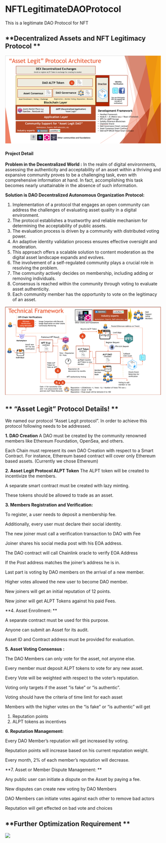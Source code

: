 # NFTLegitimateDAOProtocol
This is a legitimate DAO Protocol for NFT 
## **Decentralized Assets and NFT Legitimacy Protocol **

![](architecture.png)

#### **Project Detail**

**Problem in the Decentralized World :** In the realm of digital environments, assessing the authenticity and acceptability of an asset within a thriving and expansive community proves to be a challenging task, even with comprehensive information at hand. In fact, accomplishing this task becomes nearly unattainable in the absence of such information.

**Solution is DAO Decentralized Autonomous Organization Protocol:**
 
1) Implementation of a protocol that engages an open community can address the challenges of evaluating asset quality in a digital environment.
2) The protocol establishes a trustworthy and reliable mechanism for determining the acceptability of public assets.
3) The evaluation process is driven by a community with distributed voting power.
4) An adaptive identity validation process ensures effective oversight and moderation.
5) This approach offers a scalable solution to content moderation as the digital asset landscape expands and evolves.
6) The involvement of a self-regulated community plays a crucial role in resolving the problem.
7) The community actively decides on membership, including adding or removing individuals.
8) Consensus is reached within the community through voting to evaluate asset authenticity.
9) Each community member has the opportunity to vote on the legitimacy of an asset. 

![](tech-framework.png)


## ** “Asset Legit” Protocol Details! **

We named our protocol “Asset Legit protocol”. In order to achieve this protocol following needs to be addressed. 

**1. DAO Creation**
A DAO must be created by the community renowned members like Ethereum Foundation, OpenSea, and others. 

Each Chain must represent its own DAO Creation with respect to a Smart Contract. For instance, Ethereum based contract will cover only Ethereum based assets. (Currently we chose Ethereum)

**2. Asset Legit Protocol ALPT Token**
The ALPT token will be created to incentivize the members.

A separate smart contract must be created with lazy minting.

These tokens should be allowed to trade as an asset.


**3. Members Registration and Verification:**
  
To register, a user needs to deposit a membership fee.

Additionally, every user must declare their social identity.

The new joiner must call a verification transaction to DAO with Fee

Joiner shares his social media post with his EOA address.  

The DAO contract will call Chainlink oracle to verify EOA Address

If the Post address matches the joiner’s address he is in. 

Last part is voting by DAO members on the arrival of a new member.

Higher votes allowed the new user to become DAO member.

New joiners will get an initial reputation of 12 points.  

New joiner will get ALPT Tokens against his paid Fees.

**4. Asset Enrollment: **
 
A separate contract must be used for this purpose. 

Anyone can submit an Asset for its audit. 

Asset ID and Contract address must be provided for evaluation.

**5. Asset Voting Consensus :**

The DAO Members can only vote for the asset, not anyone else.

Every member must deposit ALPT tokens to vote for any new asset.

Every Vote will be weighted with respect to the voter’s reputation.

Voting only targets if the asset “is fake” or “is authentic”.

Voting should have the criteria of time limit for each asset

Members with the higher votes on the “is fake” or “is authentic” will get 
1.  Reputation points 
2.  ALPT tokens as incentives 

**6. Reputation Management:**

Every DAO Member’s reputation will get increased by voting.

Reputation points will increase based on his current reputation weight.

Every month, 2% of each member’s reputation will decrease.

**7. Asset or Member Dispute Management:  **

Any public user can initiate a dispute on the Asset by paying a fee.

New disputes can create new voting by DAO Members

DAO Members can initiate votes against each other to remove bad actors

Reputation will get effected on bad vote and choices 

## **Further Optimization Requirement **

![](optimization.png)



